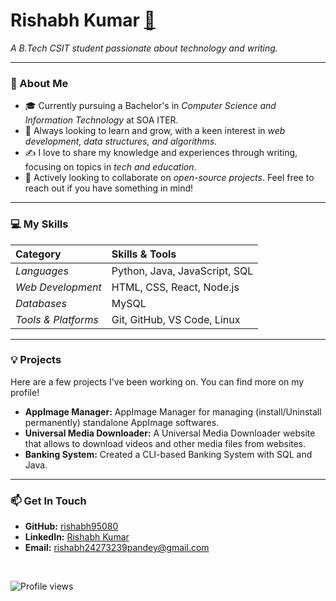 <div align="left">
  <h1><b>Rishabh Kumar</b> <a href="https://komarev.com/ghpvc/?username=rishabh95080&color=blueviolet" alt="Profile views">👋</a></h1>
  <p><i>A B.Tech CSIT student passionate about technology and writing.</i></p>
  
  ---
  
  ### 🚀 About Me
  
  - 🎓 Currently pursuing a Bachelor's in *Computer Science and Information Technology* at SOA ITER.
  - 🌱 Always looking to learn and grow, with a keen interest in *web development, data structures, and algorithms*.
  - ✍ I love to share my knowledge and experiences through writing, focusing on topics in *tech and education*.
  - 🤝 Actively looking to collaborate on *open-source projects*. Feel free to reach out if you have something in mind!
  
  ---
  
  ### 💻 My Skills
  
  | Category | Skills & Tools |
  | :--- | :--- |
  | *Languages* | Python, Java, JavaScript, SQL |
  | *Web Development* | HTML, CSS, React, Node.js |
  | *Databases* | MySQL |
  | *Tools & Platforms* | Git, GitHub, VS Code, Linux |
  
  ---
  
  ### 💡 Projects
  
  Here are a few projects I've been working on. You can find more on my profile!
  
  - <b>AppImage Manager:</b> AppImage Manager for managing (install/Uninstall permanently) standalone AppImage softwares.
  - <b>Universal Media Downloader:</b> A Universal Media Downloader website that allows to download videos and other media files from websites.
  - <b>Banking System:</b> Created a CLI-based Banking System with SQL and Java.
  
  ---
  
  ### 📫 Get In Touch
  
  - <b>GitHub:</b> [rishabh95080](https://github.com/rishabh95080)
  - <b>LinkedIn:</b> [Rishabh Kumar](https://www.linkedin.com/in/rishabh-kumar-064409330)
  - <b>Email:</b> [rishabh24273239pandey@gmail.com](mailto:rishabh24273239pandey@gmail.com)

  <br>
  
  <p align="left">
    <img src="https://komarev.com/ghpvc/?username=rishabh95080&color=blueviolet" alt="Profile views">
  </p>

</div>
